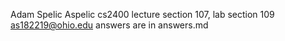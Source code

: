 Adam Spelic
Aspelic
cs2400
lecture section 107, lab section 109
as182219@ohio.edu
answers are in answers.md
